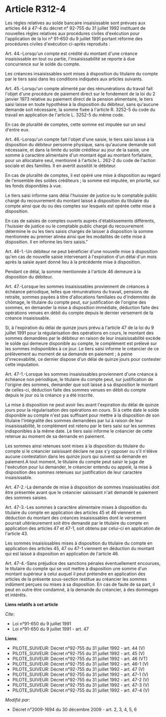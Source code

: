 # Article R312-4

Les règles relatives au solde bancaire insaisissable sont prévues aux articles 44 à 47-4 du décret n° 92-755 du 31 juillet
1992 instituant de nouvelles règles relatives aux procédures civiles d'exécution pour l'application de la loi n° 91-650 du 9
juillet 1991 portant réforme des procédures civiles d'exécution ci-après reproduits : 

Art. 44.-Lorsqu'un compte est crédité du montant d'une créance insaisissable en tout ou partie, l'insaisissabilité se reporte
à due concurrence sur le solde du compte.

Les créances insaisissables sont mises à disposition du titulaire du compte par le tiers saisi dans les conditions indiquées
aux articles suivants.

Art. 45.-Lorsqu'un compte alimenté par des rémunérations du travail fait l'objet d'une procédure de paiement direct sur le
fondement de la loi du 2 janvier 1973 relative au paiement direct de la pension alimentaire, le tiers saisi laisse en toute
hypothèse à la disposition du débiteur, sans qu'aucune demande soit nécessaire, la somme fixée à l'article R. 3252-5 du code
du travail en application de l'article L. 3252-5 du même code.

En cas de pluralité de comptes, cette somme est imputée sur un seul d'entre eux.

Art. 46.-Lorsqu'un compte fait l'objet d'une saisie, le tiers saisi laisse à la disposition du débiteur personne physique,
sans qu'aucune demande soit nécessaire, et dans la limite du solde créditeur au jour de la saisie, une somme à caractère
alimentaire d'un montant égal au montant forfaitaire, pour un allocataire seul, mentionné à l'article L. 262-2 du code de
l'action sociale et des familles. Il en avertit aussitôt le débiteur.

En cas de pluralité de comptes, il est opéré une mise à disposition au regard de l'ensemble des soldes créditeurs ; la somme
est imputée, en priorité, sur les fonds disponibles à vue.

Le tiers saisi informe sans délai l'huissier de justice ou le comptable public chargé du recouvrement du montant laissé à
disposition du titulaire du compte ainsi que du ou des comptes sur lesquels est opérée cette mise à disposition.

En cas de saisies de comptes ouverts auprès d'établissements différents, l'huissier de justice ou le comptable public chargé
du recouvrement détermine le ou les tiers saisis chargés de laisser à disposition la somme mentionnée au premier alinéa ainsi
que les modalités de cette mise à disposition. Il en informe les tiers saisis."

Art. 46-1.-Un débiteur ne peut bénéficier d'une nouvelle mise à disposition qu'en cas de nouvelle saisie intervenant à
l'expiration d'un délai d'un mois après la saisie ayant donné lieu à la précédente mise à disposition.

Pendant ce délai, la somme mentionnée à l'article 46 demeure à la disposition du débiteur.

Art. 47.-Lorsque les sommes insaisissables proviennent de créances à échéance périodique, telles que rémunérations du
travail, pensions de retraite, sommes payées à titre d'allocations familiales ou d'indemnités de chômage, le titulaire du
compte peut, sur justification de l'origine des sommes, en demander la mise à disposition immédiate, déduction faite des
opérations venues en débit du compte depuis le dernier versement de la créance insaisissable.

Si, à l'expiration du délai de quinze jours prévu à l'article 47 de la loi du 9 juillet 1991 pour la régularisation des
opérations en cours, le montant des sommes demandées par le débiteur en raison de leur insaisissabilité excède le solde qui
demeure disponible au compte, le complément est prélevé sur les sommes indisponibles à ce jour. Le tiers saisi informe le
créancier de ce prélèvement au moment de sa demande en paiement ; à peine d'irrecevabilité, ce dernier dispose d'un délai de
quinze jours pour contester cette imputation.

Art. 47-1.-Lorsque les sommes insaisissables proviennent d'une créance à échéance non périodique, le titulaire du compte
peut, sur justification de l'origine des sommes, demander que soit laissé à sa disposition le montant de celles-ci, déduction
faite des sommes venues en débit du compte depuis le jour où la créance y a été inscrite.

La mise à disposition ne peut avoir lieu avant l'expiration du délai de quinze jours pour la régularisation des opérations en
cours. Si à cette date le solde disponible au compte n'est pas suffisant pour mettre à la disposition de son titulaire
l'intégralité des sommes demandées par lui à raison de leur insaisissabilité, le complément est retenu par le tiers saisi sur
les sommes indisponibles à la même date. Le tiers saisi informe le créancier de cette retenue au moment de sa demande en
paiement.

Les sommes ainsi retenues sont mises à la disposition du titulaire du compte si le créancier saisissant déclare ne pas s'y
opposer ou s'il n'élève aucune contestation dans les quinze jours qui suivent sa demande en paiement.A tout moment, le
titulaire du compte peut saisir le juge de l'exécution pour lui demander, le créancier entendu ou appelé, la mise à
disposition des sommes retenues sur justification de leur caractère insaisissable.

Art. 47-2.-La demande de mise à disposition de sommes insaisissables doit être présentée avant que le créancier saisissant
n'ait demandé le paiement des sommes saisies.

Art. 47-3.-Les sommes à caractère alimentaire mises à disposition du titulaire du compte en application des articles 45 et 46
viennent en déduction du montant des créances insaisissables dont le versement pourrait ultérieurement soit être demandé par
le titulaire du compte en application des articles 47 et 47-1, soit obtenu par celui-ci en application de l'article 43.

Les sommes insaisissables mises à disposition du titulaire du compte en application des articles 45, 47 ou 47-1 viennent en
déduction du montant qui est laissé à disposition en application de l'article 46.

Art. 47-4.-Sans préjudice des sanctions pénales éventuellement encourues, le titulaire du compte qui se voit mettre à
disposition une somme d'un montant supérieur à celui auquel il peut prétendre en application des articles de la présente
sous-section restitue au créancier les sommes indûment perçues ou mises à sa disposition. En cas de faute de sa part, il peut
en outre être condamné, à la demande du créancier, à des dommages et intérêts.

**Liens relatifs à cet article**

_Cite_:

  - Loi n°91-650 du 9 juillet 1991
  - Loi n°91-650 du 9 juillet 1991 - art. 47

**Liens**:

  - PILOTE_SUIVEUR: Décret n°92-755 du 31 juillet 1992 - art. 44 (V)
  - PILOTE_SUIVEUR: Décret n°92-755 du 31 juillet 1992 - art. 45 (V)
  - PILOTE_SUIVEUR: Décret n°92-755 du 31 juillet 1992 - art. 46 (VT)
  - PILOTE_SUIVEUR: Décret n°92-755 du 31 juillet 1992 - art. 46-1 (V)
  - PILOTE_SUIVEUR: Décret n°92-755 du 31 juillet 1992 - art. 47 (V)
  - PILOTE_SUIVEUR: Décret n°92-755 du 31 juillet 1992 - art. 47-1 (V)
  - PILOTE_SUIVEUR: Décret n°92-755 du 31 juillet 1992 - art. 47-2 (V)
  - PILOTE_SUIVEUR: Décret n°92-755 du 31 juillet 1992 - art. 47-3 (V)
  - PILOTE_SUIVEUR: Décret n°92-755 du 31 juillet 1992 - art. 47-4 (V)

_Modifié par_:

  - Décret n°2009-1694 du 30 décembre 2009 - art. 2, 3, 4, 5, 6
